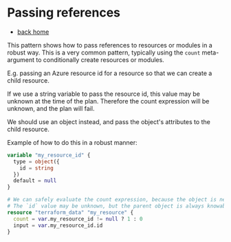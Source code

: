 # Passing references

- [back home](../)

This pattern shows how to pass references to resources or modules in a robust way.
This is a very common pattern, typically using the `count` meta-argument to conditionally create resources or modules.

E.g. passing an Azure resource id for a resource so that we can create a child resource.

If we use a string variable to pass the resource id, this value may be unknown at the time of the plan.
Therefore the count expression will be unknown, and the plan will fail.

We should use an object instead, and pass the object's attributes to the child resource.

Example of how to do this in a robust manner:

```terraform
variable "my_resource_id" {
  type = object({
    id = string
  })
  default = null
}

# We can safely evaluate the count expression, because the object is never known after apply.
# The `id` value may be unknown, but the parent object is always knowable.
resource "terraform_data" "my_resource" {
  count = var.my_resource_id != null ? 1 : 0
  input = var.my_resource_id.id
}
```
